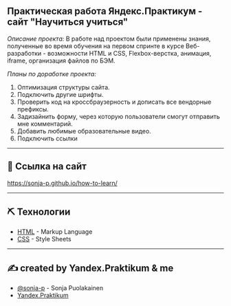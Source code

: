 ## Практическая работа Яндекс.Практикум - сайт "Научиться учиться"

*Описание проекта:* 
В работе над проектом были применены знания, полученные во время обучения на первом спринте в курсе Веб-разработки - возможности HTML и CSS, Flexbox-верстка, анимация, iframe, организация файлов по БЭМ. 

*Планы по доработке проекта:*
1. Оптимизация структуры сайта. 
2. Подключить другие шрифты. 
3. Проверить код на кроссбраузерность и дописать все вендорные префиксы. 
4. Задизайнить форму, через которую пользователи смогут отправить мне комментарий. 
5. Добавить любимые образовательные видео.
6. Подключить ссылки 

---

## 🧐 Ссылка на сайт <a name = "link"></a>

https://sonja-p.github.io/how-to-learn/

---

## ⛏️ Технологии <a name = "techs"></a>

- [HTML](https://ru.wikipedia.org/wiki/HTML) - Markup Language
- [CSS](https://ru.wikipedia.org/wiki/CSS) - Style Sheets

---

## ✍️ created by Yandex.Praktikum & me <a name = "authors"></a>

- [@sonja-p](https://github.com/sonja-p) - Sonja Puolakainen
- [Yandex.Praktikum](https://practicum.yandex.ru/)
